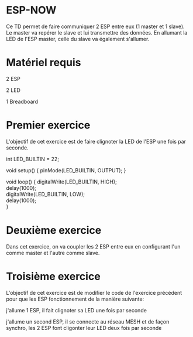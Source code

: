 # ESP-NOW
Ce TD permet de faire communiquer 2 ESP entre eux (1 master et 1 slave). Le master va repérer le slave et lui transmettre des données. En allumant la LED de l'ESP master, celle du slave va également s'allumer.
# Matériel requis
2 ESP

2 LED

1 Breadboard
# Premier exercice
L'objectif de cet exercice est de faire clignoter la LED de l'ESP une fois par seconde.

int LED_BUILTIN = 22;

void setup() {
  pinMode(LED_BUILTIN, OUTPUT);
}

void loop() {
  digitalWrite(LED_BUILTIN, HIGH);   
  delay(1000);                       
  digitalWrite(LED_BUILTIN, LOW);    
  delay(1000);                       
}

# Deuxième exercice
Dans cet exercice, on va coupler les 2 ESP entre eux en configurant l'un comme master et l'autre comme slave.
# Troisième exercice
L'objectif de cet exercice est de modifier le code de l'exercice précédent pour que les ESP fonctionnement de la manière suivante:

j'allume 1 ESP, il fait clignoter sa LED une fois par seconde

j'allume un second ESP, il se connecte au réseau MESH et de façon synchro, les 2 ESP font cligonter leur LED deux fois par seconde

